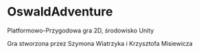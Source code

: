 # OswaldAdventure
Platformowo-Przygodowa gra 2D, środowisko Unity

Gra stworzona przez Szymona Wiatrzyka i Krzysztofa Misiewicza
